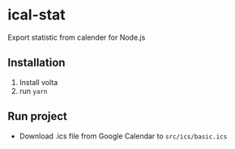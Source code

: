 # ical-stat

Export statistic from calender for Node.js

## Installation

1. Install volta
2. run `yarn`

## Run project

- Download .ics file from Google Calendar to `src/ics/basic.ics`
